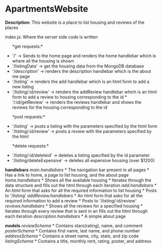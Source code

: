 
# ApartmentsWebsite

**Description:** This website is a place to list housing and reviews of the places
<body>
	<p>index.js: Where the server side code is written</p>
<ul>
	<p>*get requests:*</p>
	<li> '/' -> Sends to the home page and renders the home handlebar which is where all the housing is shown
	<li> '/listingData' -> get the housing data from the MongoDB database
	<li> '/description' -> renders the description handlebar which is the about me page
	<li> '/listing' -> renders the add handlebar which is an html form to add a new listing
	<li> '/listing/:id/review' -> renders the addReview handlebar which is an html form to add a review to housing corresponding to the id
	* '/:id/getReview' -> renders the reviews handlebar and shows the reviews for the housing corresponding to the id
</ul>
<ul>
	<p>*post requests:*</p>
	<li> '/listing' -> posts a listing with the parameters specified by the html form
	<li> '/listing/:id/review' -> posts a review with the parameters specified by the html
</ul>
<ul>
	<p>*delete requests:*</p>
	<li> '/listing/:id/deleteid' -> deletes a listing specified by the id parameter
	<li> '/listing/deleteExpensive' -> deletes all expensive housing (over $1200)
</ul>

**handlebars**
*main.handlebars*
	* The navigation bar present in all pages
	* Has a link to home, a page to list housing, and the about page
*home.handlebars*
	* Shows all the available housing
	* Iterates through the data structure and fills out the html through each iteration
*add.handlebars*
	* An html form that asks for all the required information to list housing
	* Posts to '/listing'
*addReview.handlebars*
	* An html form that asks for all the required information to add a review
	* Posts to '/listing/:id/review'
*reviews.handlebars*
	* Shows all the reviews for a specified housing
	* Iterates through every review that is sent in an fills out the html through each iteration
*description.handlebars*
	* A simple about page

**models**
*reviewSchema*
	* Contains stars(rating), name, and comment
*posterSchema*
	* Contains first name, last name, and phone number
*addressSchema*
	* Contains a street name, city, state, and zip code
*listingSchema*
	* Contains a title, monthly rent, rating, poster, and address
</body>



 
